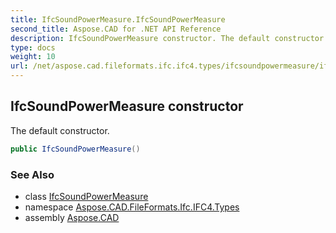 ```yaml
---
title: IfcSoundPowerMeasure.IfcSoundPowerMeasure
second_title: Aspose.CAD for .NET API Reference
description: IfcSoundPowerMeasure constructor. The default constructor
type: docs
weight: 10
url: /net/aspose.cad.fileformats.ifc.ifc4.types/ifcsoundpowermeasure/ifcsoundpowermeasure/
---
```

## IfcSoundPowerMeasure constructor

The default constructor.

```csharp
public IfcSoundPowerMeasure()
```

### See Also

* class [IfcSoundPowerMeasure](../)
* namespace [Aspose.CAD.FileFormats.Ifc.IFC4.Types](../../ifcsoundpowermeasure/)
* assembly [Aspose.CAD](../../../)


